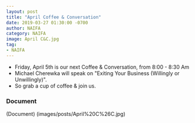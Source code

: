 ```yaml
---
layout: post
title: "April Coffee & Conversation"
date: 2019-03-27 01:30:00 -0700
author: NAIFA
category: NAIFA
image: April C&C.jpg
tag:
- NAIFA
---
```


 - Friday, April 5th is our next Coffee & Conversation, from 8:00 - 8:30 Am
 - Michael Cherewka will speak on "Exiting Your Business (Willingly or Unwillingly)".  
  - So grab a cup of coffee & join us.
### Document
(Document) (images/posts/April%20C%26C.jpg)
